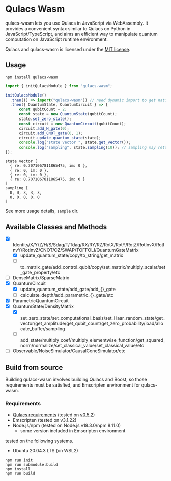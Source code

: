 # Qulacs Wasm

qulacs-wasm lets you use Qulacs in JavaScript via WebAssembly. It provides a convenient syntax similar to Qulacs on Python in JavaScript/TypeScript, and aims an efficient way to manipulate quantum computation on JavaScript runtime environment.

Qulacs and qulacs-wasm is licensed under the [MIT license](https://github.com/qulacs/qulacs/blob/master/LICENSE).

## Usage

```
npm install qulacs-wasm
```

```javascript
import { initQulacsModule } from "qulacs-wasm";

initQulacsModule()
  .then(() => import("qulacs-wasm")) // need dynamic import to get native class
  .then({ QuantumState, QuantumCircuit } => {
      const qubitCount = 2;
      const state = new QuantumState(qubitCount);
      state.set_zero_state();
      const circuit = new QuantumCircuit(qubitCount);
      circuit.add_H_gate(0);
      circuit.add_CNOT_gate(0, 1);
      circuit.update_quantum_state(state);
      console.log("state vector ", state.get_vector());
      console.log("sampling", state.sampling(10)); // sampling may return 0th/3th base state with equal probability
});
```

```
state vector [
  { re: 0.7071067811865475, im: 0 },
  { re: 0, im: 0 },
  { re: 0, im: 0 },
  { re: 0.7071067811865475, im: 0 }
]
sampling [
  0, 0, 3, 3, 3,
  0, 0, 0, 0, 0
]
```

See more usage details, `sample` dir.

## Available Classes and Methods

- [x] Identity/X/Y/Z/H/S/Sdag/T/Tdag/RX/RY/RZ/RotX/RotY/RotZ/RotInvX/RotInvY/RotInvZ/CNOT/CZ/SWAP/TOFFOLI/QuantumGateMatrix
  - [x] update_quantum_state/copy/to_string/get_matrix
  - [ ] to_matrix_gate/add_control_qubit/copy/set_matrix/multiply_scalar/set_gate_property/etc
- [ ] DenseMatrix/SparseMatrix
- [x] QuantumCircuit
  - [x] update_quantum_state/add_gate/add_{}_gate
  - [ ] calculate_depth/add_parametric_{}_gate/etc
- [x] ParametricQuantumCircuit
- [x] QuantumState/DensityMatrix
  - [x] set_zero_state/set_computational_basis/set_Haar_random_state/get_vector/get_amplitude/get_qubit_count/get_zero_probability/load/allocate_buffer/sampling
  - [ ] add_state/multiply_coef/multiply_elementwise_function/get_squared_norm/normalize/set_classical_value/set_classical_value/etc
- [ ] Observable/NoiseSimulator/CausalConeSimulator/etc

## Build from source

Building qulacs-wasm involves building Qulacs and Boost, so those requirements must be satisfied, and Emscripten environment for qulacs-wasm.

### Requirements

- [Qulacs requirements](https://github.com/qulacs/qulacs#requirements) (tested on [v0.5.2](https://github.com/qulacs/qulacs/tree/9739c28c6c9fd2981e3e4ddf9f11b003b3b8a84d))
- Emscripten (tested on v3.1.22)
- Node.js/npm (tested on Node.js v18.3.0/npm 8.11.0)
  - some version included in Emscripten environment

tested on the following systems.

- Ubuntu 20.04.3 LTS (on WSL2)

```
npm run init
npm run submodule:build
npm install
npm run build
```
